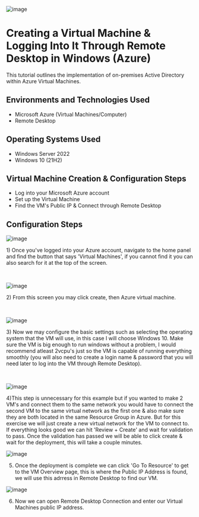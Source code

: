 ![image](https://github.com/Naeshon/creating-vms/assets/153772720/1b8f1446-e597-4acc-8048-da5a125e50f2)






<h1>Creating a Virtual Machine & Logging Into It Through Remote Desktop in Windows (Azure)</h1>
This tutorial outlines the implementation of on-premises Active Directory within Azure Virtual Machines.<br />



<h2>Environments and Technologies Used</h2>

- Microsoft Azure (Virtual Machines/Computer)
- Remote Desktop
  

<h2>Operating Systems Used </h2>

- Windows Server 2022
- Windows 10 (21H2)

<h2>Virtual Machine Creation & Configuration Steps</h2>

- Log into your Microsoft Azure account
- Set up the Virtual Machine
- Find the VM's Public IP & Connect through Remote Desktop
  

<h2>Configuration Steps</h2>

![image](https://github.com/Naeshon/creating-vms/assets/153772720/5604868e-010b-47b1-91a1-d69cc3f7917b)

<p>
1) Once you've logged into your Azure account, navigate to the home panel and find the button that says 'Virtual Machines', if you cannot find it you can also search for it at the top of the screen.
</p>
<br />


![image](https://github.com/Naeshon/creating-vms/assets/153772720/ea7d663a-7cdb-4ab4-a8ed-3760000bbd98)


</p>
<p>
2) From this screen you may click create, then Azure virtual machine.
</p>
<br />

![image](https://github.com/Naeshon/creating-vms/assets/153772720/c47caf5f-3dff-4e14-8ae7-4c98ee2c52b0)

<p>
3) Now we may configure the basic settings such as selecting the operating system that the VM will use, in this case I will choose Windows 10. Make sure the VM is big enough to run windows without a problem, I would recommend atleast 2vcpu's just so the VM is capable of running everything smoothly (you will also need to create a login name & password that you will need later to log into the VM through Remote Desktop).
</p>
<br />


![image](https://github.com/Naeshon/creating-vms/assets/153772720/fd3dcd2d-08eb-48f7-92e0-26073a8a0c02)

4)This step is unnecessary for this example but if you wanted to make 2 VM's and connect them to the same network you would have to connect the second VM to the same virtual network as the first one & also make sure they are both located in the same Resource Group in Azure. But for this exercise we will just create a new virtual network for the VM to connect to. If everything looks good we can hit 'Review + Create' and wait for validation to pass. Once the validation has passed we will be able to click create & wait for the deployment, this will take a couple minutes.

![image](https://github.com/Naeshon/creating-vms/assets/153772720/ac7ca514-a530-4b35-8fca-25bb55415ad9)

5) Once the deployment is complete we can click 'Go To Resource' to get to the VM Overview page, this is where the Public IP Address is found, we will use this adrress in Remote Desktop to find our VM.

![image](https://github.com/Naeshon/creating-vms/assets/153772720/9cc32edd-0049-493b-8a3f-8da593b9f7a5)

6) Now we can open Remote Desktop Connection and enter our Virtual Machines public IP address.

